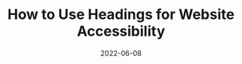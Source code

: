 ---
date: 2022-06-08
permalink: false
publisher: usablenet
tags:
  - accessibility
  - semantics
target_url: https://blog.usablenet.com/how-to-use-headings-for-website-accessibility
title: How to Use Headings for Website Accessibility
---